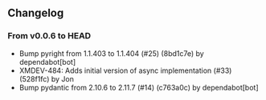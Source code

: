 ## Changelog
### From v0.0.6 to HEAD

- Bump pyright from 1.1.403 to 1.1.404 (#25) (8bd1c7e) by dependabot[bot]
- XMDEV-484: Adds initial version of async implementation (#33) (528f1fc) by Jon
- Bump pydantic from 2.10.6 to 2.11.7 (#14) (c763a0c) by dependabot[bot]

